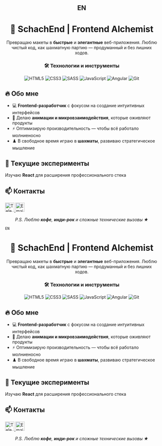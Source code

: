 <h2 align="center">EN</h2>
<h1 align="center">🚀 SchachEnd | Frontend Alchemist</h1>
<p align="center">Превращаю макеты в <strong>быстрые</strong> и <strong>элегантные</strong> веб-приложения. Люблю чистый код, как шахматную партию — продуманный и без лишних ходов.</p>

<h3 align="center">🛠️ Технологии и инструменты</h3>
<p align="center">
  <img src="https://img.shields.io/badge/HTML5-E34F26?style=for-the-badge&logo=html5&logoColor=white" alt="HTML5">
  <img src="https://img.shields.io/badge/CSS3-1572B6?style=for-the-badge&logo=css3&logoColor=white" alt="CSS3">
  <img src="https://img.shields.io/badge/Sass-CC6699?style=for-the-badge&logo=sass&logoColor=white" alt="SASS">
  <img src="https://img.shields.io/badge/JavaScript-F7DF1E?style=for-the-badge&logo=javascript&logoColor=black" alt="JavaScript">
  <img src="https://img.shields.io/badge/Angular-DD0031?style=for-the-badge&logo=angular&logoColor=white" alt="Angular">
  <img src="https://img.shields.io/badge/Git-F05032?style=for-the-badge&logo=git&logoColor=white" alt="Git">
</p>

<h2>🔥 Обо мне</h2>
<ul>
  <li>💻 <strong>Frontend-разработчик</strong> с фокусом на создание интуитивных интерфейсов</li>
  <li>🎨 Делаю <strong>анимации и микровзаимодействия</strong>, которые оживляют продукты</li>
  <li>⚡ Оптимизирую производительность — чтобы всё работало молниеносно</li>
  <li>♟️ В свободное время играю в <strong>шахматы</strong>, развиваю стратегическое мышление</li>
</ul>

<h2>🧪 Текущие эксперименты</h2>
<p>Изучаю <strong>React</strong> для расширения профессионального стека</p>

<h2>📫 Контакты</h2>
<p>
  <a href="ваша_ссылка_telegram">
    <img src="https://img.icons8.com/color/48/000000/telegram-app--v1.png" width="30" alt="Telegram"/>
  </a>
  <a href="mailto:ваша_почта">
    <img src="https://img.icons8.com/fluency/48/000000/gmail.png" width="30" alt="Email"/>
  </a>
</p>

<p align="center">
  <em>P.S. Люблю <strong>кофе</strong>, <strong>инди-рок</strong> и сложные технические вызовы ★</em>
</p>






<code>EN</code>
<h1 align="center">🚀 SchachEnd | Frontend Alchemist</h1>
<p align="center">Превращаю макеты в <strong>быстрые</strong> и <strong>элегантные</strong> веб-приложения. Люблю чистый код, как шахматную партию — продуманный и без лишних ходов.</p>

<h3 align="center">🛠️ Технологии и инструменты</h3>
<p align="center">
  <img src="https://img.shields.io/badge/HTML5-E34F26?style=for-the-badge&logo=html5&logoColor=white" alt="HTML5">
  <img src="https://img.shields.io/badge/CSS3-1572B6?style=for-the-badge&logo=css3&logoColor=white" alt="CSS3">
  <img src="https://img.shields.io/badge/Sass-CC6699?style=for-the-badge&logo=sass&logoColor=white" alt="SASS">
  <img src="https://img.shields.io/badge/JavaScript-F7DF1E?style=for-the-badge&logo=javascript&logoColor=black" alt="JavaScript">
  <img src="https://img.shields.io/badge/Angular-DD0031?style=for-the-badge&logo=angular&logoColor=white" alt="Angular">
  <img src="https://img.shields.io/badge/Git-F05032?style=for-the-badge&logo=git&logoColor=white" alt="Git">
</p>

<h2>🔥 Обо мне</h2>
<ul>
  <li>💻 <strong>Frontend-разработчик</strong> с фокусом на создание интуитивных интерфейсов</li>
  <li>🎨 Делаю <strong>анимации и микровзаимодействия</strong>, которые оживляют продукты</li>
  <li>⚡ Оптимизирую производительность — чтобы всё работало молниеносно</li>
  <li>♟️ В свободное время играю в <strong>шахматы</strong>, развиваю стратегическое мышление</li>
</ul>

<h2>🧪 Текущие эксперименты</h2>
<p>Изучаю <strong>React</strong> для расширения профессионального стека</p>

<h2>📫 Контакты</h2>
<p>
  <a href="ваша_ссылка_telegram">
    <img src="https://img.icons8.com/color/48/000000/telegram-app--v1.png" width="30" alt="Telegram"/>
  </a>
  <a href="mailto:ваша_почта">
    <img src="https://img.icons8.com/fluency/48/000000/gmail.png" width="30" alt="Email"/>
  </a>
</p>

<p align="center">
  <em>P.S. Люблю <strong>кофе</strong>, <strong>инди-рок</strong> и сложные технические вызовы ★</em>
</p>
